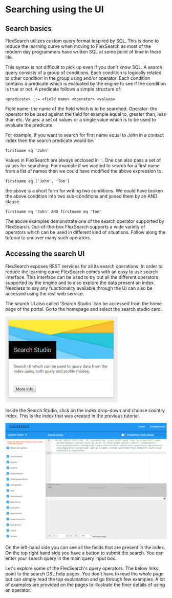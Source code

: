 # Searching using the UI
## Search basics
FlexSearch utilizes custom query format inspired by SQL. This is done to reduce
the learning curve when moving to FlexSearch as most of the modern day
programmers have written SQL at some point of time in there life.

This syntax is not difficult to pick up even if you don't know SQL. A search query
consists of a group of conditions. Each condition is logically related to other
condition in the group using and/or operator. Each condition contains a predicate
which is evaluated by the engine to see if the condition is true or not. A
predicate follows a simple structure of:

```
<predicate> ::= <field name> <operator> <values>
```

Field name: the name of the field which is to be searched.
Operator: the operator to be used against the field for example equal to, greater
than, less than etc.
Values: a set of values or a single value which is to be used to evaluate the predicate.

For example, if you want to search for first name equal to John in a contact
index then the search predicate would be:

```
firstname eq 'John'
```

Values in FlexSearch are always enclosed in `'`. One can also pass a set of values
for searching. For example if we wanted to search for a first name from a list of
names then we could have modified the above expression to:

```
firstname eq ['John', 'Tom']
```

the above is a short form for writing two conditions. We could have broken the
above condition into two sub-conditions and joined them by an AND clause.
```
firstname eq 'John' AND firstname eq 'Tom'
```
The above examples demonstrate one of the search operator supported by FlexSearch.
Out-of-the-box FlexSearch supports a wide variety of operators which can be used
in different kind of situations. Follow along the tutorial to uncover many such
operators.

## Accessing the search UI
FlexSearch exposes REST services for all its search operations. In order to
reduce the learning curve FlexSearch comes with an easy to use search interface.
This interface can be used to try out all the different operators supported by
the engine and to also explore the data present an index. Needless to say any
functionality available through the UI can also be accessed using the rest web
service.

The search UI also called 'Search Studio 'can be accessed from the home page of
the portal. Go to the homepage and select the search studio card.

![Search studio](../images/search-studio.png)

Inside the Search Studio, click on the index drop-down and choose country index.
This is the index that was created in the previous tutorial.

<img src="../images/search-demo-index.png" alt="Demo Index">

On the left-hand side you can see all the fields that are present in the index.
On the top right hand side you have a button to submit the search. You can enter
your search query in the main query input box.

Let's explore some of the FlexSearch's query operators. The below links point to
the search DSL help pages. You don't have to read the whole page but can simply
read the top explanation and go through few examples. A lot of examples are
provided on the pages to illustrate the finer details of using an operator.
